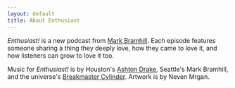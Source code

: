```yaml
---
layout: default
title: About Enthusiast
---
```


*Enthusiast!* is a new podcast from [Mark Bramhill](https://markbramhill.com). Each episode features someone sharing a thing they deeply love, how they came to love it, and how listeners can grow to love it too.

Music for *Enthusiast!* is by Houston's [Ashton Drake](https://ashtonpauldrake.com), Seattle's Mark Bramhill, and the universe's [Breakmaster Cylinder](https://breakmastercylinder.bandcamp.com). Artwork is by Neven Mrgan.